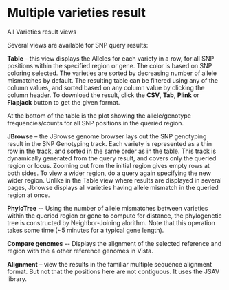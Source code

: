 # Multiple varieties result

All Varieties result views

Several views are available for SNP query results:

**Table**  - this view displays the Alleles for each variety in a row, for all SNP positions within  the specified region or gene. The color is based on SNP coloring selected. The varieties are sorted by decreasing number of allele mismatches by default. The resulting table can be filtered using any of the column values, and sorted based on any column value by clicking  the column header.
To download the result, click the **CSV**, **Tab**, **Plink** or **Flapjack** button to get the given format.

At the bottom of the table is the plot showing the allele/genotype frequencies/counts for all SNP positions in the queried region.

**JBrowse** – the JBrowse genome browser lays out the SNP genotyping result in the SNP Genotyping track. Each variety is represented as a thin row in the track, and sorted in the same order as in the table. This track is dynamically generated from the query result, and covers only the queried region or locus. Zooming out from the initial region gives empty rows at both sides. To view a wider region, do a query again specifying the new wider region. Unlike in the Table view where results are displayed in several pages, Jbrowse displays all varieties having allele mismatch in the queried region at once.

**PhyloTree** -- Using the number of allele mismatches between varieties within the queried region or gene to compute for distance, the phylogenetic tree is constructed by Neighbor-Joining alorithm. Note that this operation takes some time (~5 minutes for a typical gene length).


**Compare genomes** -- Displays the alignment of the selected reference and region with the 4 other reference genomes in Vista.

**Alignment** – view the results in the familiar multiple sequence alignment format. But not that the positions here are not contiguous. It uses the JSAV library.